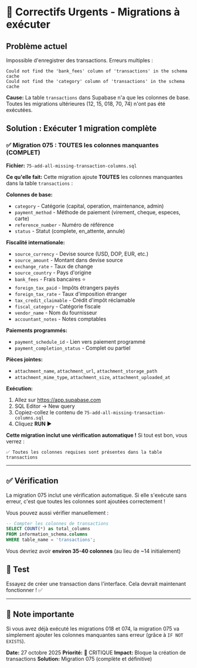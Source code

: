# 🚨 Correctifs Urgents - Migrations à exécuter

## Problème actuel
Impossible d'enregistrer des transactions. Erreurs multiples :
```
Could not find the 'bank_fees' column of 'transactions' in the schema cache
Could not find the 'category' column of 'transactions' in the schema cache
```

**Cause:** La table `transactions` dans Supabase n'a que les colonnes de base.
Toutes les migrations ultérieures (12, 15, 018, 70, 74) n'ont pas été exécutées.

## Solution : Exécuter 1 migration complète

### ✅ Migration 075 : TOUTES les colonnes manquantes (COMPLET)

**Fichier:** `75-add-all-missing-transaction-columns.sql`

**Ce qu'elle fait:**
Cette migration ajoute **TOUTES** les colonnes manquantes dans la table `transactions` :

**Colonnes de base:**
- `category` - Catégorie (capital, operation, maintenance, admin)
- `payment_method` - Méthode de paiement (virement, cheque, especes, carte)
- `reference_number` - Numéro de référence
- `status` - Statut (complete, en_attente, annule)

**Fiscalité internationale:**
- `source_currency` - Devise source (USD, DOP, EUR, etc.)
- `source_amount` - Montant dans devise source
- `exchange_rate` - Taux de change
- `source_country` - Pays d'origine
- `bank_fees` - Frais bancaires ⭐
- `foreign_tax_paid` - Impôts étrangers payés
- `foreign_tax_rate` - Taux d'imposition étranger
- `tax_credit_claimable` - Crédit d'impôt réclamable
- `fiscal_category` - Catégorie fiscale
- `vendor_name` - Nom du fournisseur
- `accountant_notes` - Notes comptables

**Paiements programmés:**
- `payment_schedule_id` - Lien vers paiement programmé
- `payment_completion_status` - Complet ou partiel

**Pièces jointes:**
- `attachment_name`, `attachment_url`, `attachment_storage_path`
- `attachment_mime_type`, `attachment_size`, `attachment_uploaded_at`

**Exécution:**
1. Allez sur https://app.supabase.com
2. SQL Editor → New query
3. Copiez-collez le contenu de `75-add-all-missing-transaction-columns.sql`
4. Cliquez **RUN** ▶️

**Cette migration inclut une vérification automatique !**
Si tout est bon, vous verrez :
```
✅ Toutes les colonnes requises sont présentes dans la table transactions
```

---

## ✅ Vérification

La migration 075 inclut une vérification automatique. Si elle s'exécute sans erreur,
c'est que toutes les colonnes sont ajoutées correctement !

Vous pouvez aussi vérifier manuellement :

```sql
-- Compter les colonnes de transactions
SELECT COUNT(*) as total_columns
FROM information_schema.columns
WHERE table_name = 'transactions';
```

Vous devriez avoir **environ 35-40 colonnes** (au lieu de ~14 initialement)

## 🎯 Test

Essayez de créer une transaction dans l'interface.
Cela devrait maintenant fonctionner ! ✅

---

## 📝 Note importante

Si vous avez déjà exécuté les migrations 018 et 074, la migration 075 va simplement
ajouter les colonnes manquantes sans erreur (grâce à `IF NOT EXISTS`).

**Date:** 27 octobre 2025
**Priorité:** 🔴 CRITIQUE
**Impact:** Bloque la création de transactions
**Solution:** Migration 075 (complète et définitive)

